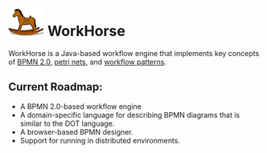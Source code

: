 ![logo](https://github.com/bspies/workhorse/blob/master/etc/logo.png?raw=true) WorkHorse
=========

WorkHorse is a Java-based workflow engine that implements key concepts of [BPMN 2.0](http://www.omg.org/spec/BPMN/2.0/), [petri nets](https://en.wikipedia.org/wiki/Petri_net), and [workflow patterns](workflowpatterns.com).

Current Roadmap:
----------------
* A BPMN 2.0-based workflow engine
* A domain-specific language for describing BPMN diagrams that is similar to the DOT language.
* A browser-based BPMN designer.
* Support for running in distributed environments.
